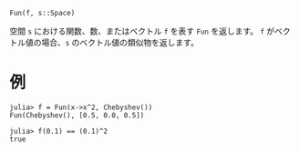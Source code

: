 ```
Fun(f, s::Space)
```

空間 `s` における関数、数、またはベクトル `f` を表す `Fun` を返します。 `f` がベクトル値の場合、`s` のベクトル値の類似物を返します。

# 例

```jldoctest
julia> f = Fun(x->x^2, Chebyshev())
Fun(Chebyshev(), [0.5, 0.0, 0.5])

julia> f(0.1) == (0.1)^2
true
```
